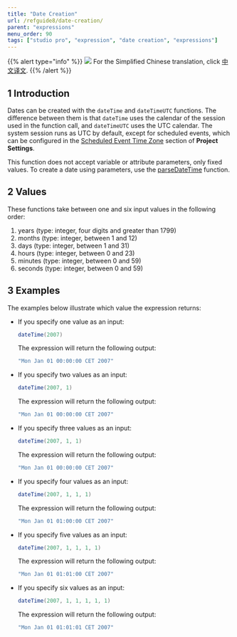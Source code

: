 ```yaml
---
title: "Date Creation"
url: /refguide8/date-creation/
parent: "expressions"
menu_order: 90
tags: ["studio pro", "expression", "date creation", "expressions"]
---
```


{{% alert type="info" %}}
<img src="attachments/chinese-translation/china.png" style="display: inline-block; margin: 0" /> For the Simplified Chinese translation, click [中文译文](https://cdn.mendix.tencent-cloud.com/documentation/refguide8/date-creation.pdf).
{{% /alert %}}

## 1 Introduction

Dates can be created with the `dateTime` and `dateTimeUTC` functions. The difference between them is that  `dateTime` uses the calendar of the session used in the function call, and `dateTimeUTC` uses the UTC calendar. The system session runs as UTC by default, except for scheduled events, which can be configured in the [Scheduled Event Time Zone](project-settings#scheduled) section of **Project Settings**.

This function does not accept variable or attribute parameters, only fixed values. To create a date using parameters, use the [parseDateTime](parse-and-format-date-function-calls#parsedatetime-utc) function.

## 2 Values

These functions take between one and six input values in the following order:

1. years (type: integer, four digits and greater than 1799)
2. months (type: integer, between 1 and 12)
3. days (type: integer, between 1 and 31)
4. hours (type: integer, between 0 and 23)
5. minutes (type: integer, between 0 and 59)
6. seconds (type: integer, between 0 and 59)

## 3 Examples

The examples below illustrate which value the expression returns:

* If you specify one value as an input: 

	```java
	dateTime(2007)
	```

	The expression will return the following output:

	```java
	"Mon Jan 01 00:00:00 CET 2007"
	```

* If you specify two values as an input: 

	```java
	dateTime(2007, 1)
	```

	The expression will return the following output:

	```java
	"Mon Jan 01 00:00:00 CET 2007"
	```

* If you specify three values as an input: 

	```java
	dateTime(2007, 1, 1)
	```

	The expression will return the following output:

	```java
	"Mon Jan 01 00:00:00 CET 2007"
	```

* If you specify four values as an input: 

	```java
	dateTime(2007, 1, 1, 1)
	```

	The expression will return the following output:

	```java
	"Mon Jan 01 01:00:00 CET 2007"
	```

* If you specify five values as an input: 

	```java
	dateTime(2007, 1, 1, 1, 1)
	```

	The expression will return the following output:

	```java
	"Mon Jan 01 01:01:00 CET 2007"
	```

* If you specify six values as an input: 

	```java
	dateTime(2007, 1, 1, 1, 1, 1)
	```

	The expression will return the following output:

	```java
	"Mon Jan 01 01:01:01 CET 2007"
	```
